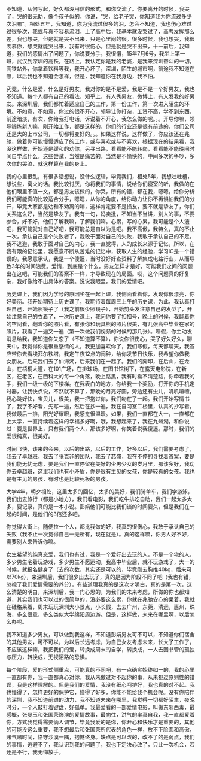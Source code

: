 ​	不知道，从何写起，好久都没用信的形式，和你交流了。你要离开的时候，我哭了，哭的很无助，像个孩子似的，你说，“哭，给老子哭，你知道我为你流过多少次泪嘛”。相处五年，我知道，你为我流过很多的泪，怎会不知道，我也伤心难过过很多次，我或与真不容易流泪，上了高中后，我基本就没哭过了，高考发挥那么差，我也想哭，但是就是哭不出来，只是心里闷的很。很多时候，我也想哭，我很羡慕你，想哭就能哭出来，我有时很伤心，但是就是哭不出来，十一前后，我知道，我们的感情出了问题了，你说要分手，我很懵，15年7月6号，我坐上第一班，武汉到深圳的高铁，在路上，我认定你是我的老婆，是我来深圳奋斗的一切，高铁站外，你拿着饮料等我，我开心坏了，深圳，陌生的城市啊，前途我不知道在哪，以后我也不知道会怎样，但是，我知道你在我身边，我不怕。

​	究竟，什么是爱，什么是好男友，我对你的是不是爱，我是不是一个好男友，我也不知道。每个人都有自己的看法，知乎上，有人秀男友，微博上，有人发我的好男友。来深圳后，我们都忙着适应自己的工作，第一份工作，第一次进入陌生的环境。不如意，不如意，你过的很不开心，领导让你打杂，工资不高，学不到东西，前途暗淡，有次，你给我打电话，诉说着不开心，我怎么做的呢。。。开导你嘛，领导锻炼新人嘛，刚开始工作，都是这样的，你们的行业还是很有前途的，你们公司还是大的上市公司，一切都将变好的。。。如果这样说，这样做了，你应该还在兆驰，做着你可能慢慢适应了的工作，或与喜欢或与不喜欢，根据现在的结果看，我没这样做，开始还是缓和的劝你，另寻出路，看看能不能转岗，看看能不能晚间时间自学点什么，这些尝试，当然是痛苦的，当然是不愉快的，中间多次的争吵，多次你的哭泣，就这样算在我的身上。

​	我的心里很乱，有很多话想说，没什么逻辑，毕竟我们，相处5年，我想吐吐槽，想说些，窝火的话。我比较讨厌，你将我们的事情，说给你们寝室的听，我做的在他们眼里不值一文，都是男友该做的，你哭，所有的错，都在我，嗯嗯，给你分析我们可能真的比较适合分手，嗯嗯，从你的角度，给你动力让你不再惧怕我们的分开，毕竟大家都是劝和不劝离的嘛，这样肯定要不是损友，要不就是挚友了，你们关系这么好，当然是挚友了。我有一句，妈卖批，不知当不当讲，别人的事，不要参合，好不好，他们了解我嘛，了解我们嘛。心累，写的心累，我可能是个人渣吧，我可能就对自己好吧，我可能总是自以为是吧。我不高傲，我特么，真的不止一次，承认自己是个失败者了，我敢于面对自己的失败，我敢于承认自己的不足，我不逃避，我敢于面对自己的内心，我一直觉得，人的成长来源于记忆，所以，在我有限的记忆里，我愿意不断从苦难的记忆中，获取人生的经验，学习IC是一个错误的，我愿意承认，我是一个傻逼，当时没好好查资料了解集成电路行业，从而导致3年的时间浪费。爱情，到底是个什么，男友怎样才是好，可能我们之间的问题出在这吧，可能我们的答案不一样，才导致现在的局面。哎，这个问题真的好复杂，我好像给不出具体的答案。说说我眼里，我们的爱情吧。

​	历史课上，我们因为学号的原因坐在一起上课，我侧面看着你，发现你很漂亮，你好美丽。我开始期待上历史课了，我期待着每周三上午的历史课，为此，我认真打理自己，开始照镜子了（我之前很少照镜子），开始剪头发注意自己的发型了，开始注意自己的衣着了，一次历史课上，我问你要了扣扣号，晚上的时候，我翻着你的空间看，翻着你的照片看，有张你和玩具熊的照片很美，有几张高中毕业在家的照片，我看了一遍又一遍（第一次做我们视频的时候的那几张）。寒假，你主动发消息给我，我知道你失恋了（不知道算不算），你说你很伤心，哭了好久好久，聊天中，我觉得你是很重感情的人，我更加喜欢你了，我们寒假，每天都聊天，我答应带你去看埃菲尔铁塔，我定午夜12点的闹钟，给你发节日快乐，我希望你做我女朋友。后来我们去了仙海湖，后来我们在一起了。我们的脚印，在后山，在龙山，在梧桐大道，在101广场，在排球场，在图书馆树下，在露天电影院，在新区，在老区，在西科大的每一个角落，晚上路黑，我有时看不清楚路，你牵着我的手，我们一级一级的下楼梯。在我表白的地方，你给我一个奖励，打开你的手机定时器，让我快点说，不然就不算了，那晚的月亮好圆，旁边还有虫儿，叽叽喳喳，我心跳好快，宝贝儿，很美，我一把抱过你，我们吻在了一起。我们开始写情书了，我字不好看，先写一遍，然后在抄一遍，我在自习室二楼里，认真的抄写着，我做最后一排，阳光好耀眼，我感觉很温暖。如果，我们一直都在大一，一直都在上大学，一直持续着这样的幸福多好啊，哦，我想起来了，我在九州湖，和你说过：要是世界上，只有我们两个人，那该多好啊，你笑着说我傻逼。那时，我们的爱很纯真，很美好。

​	时间飞快，该来的会来，以后的出路，以后的工作，好多以后，我们需要考虑了，我去了卓越班，我去了张克非的团队，我去了芯盛，我在不停的寻找着答案，要是我们能无忧无虑，要是我们一直停留在美好的少男少女的岁月里，那该多好，我劝你去卓越班，这里我们也有小矛盾，你是很有主见的女孩，你是较真的女孩。我也是有主见的男孩，有时也是比较死板的男孩。

​	大学4年，朝夕相处，这里太多的回忆，太多的美好，我们骑单车，我们学游泳，我们出去旅行（都是小地方），我们看电影，我们吃牛排吃自助，我们一起太多太多，要记录，真的是一本小说。彭娟他们可能比我们谈的时间要久，但是我们在一起的时间，是他们的3倍还多吧。

​	你觉得大街上，随便拉一个人，都比我做的好，我真的很伤心，我敢于承认自己的失败（我不止一次觉得自己一无所有，现在就是）。真的这样嘛，你男人好不好，需要别人来告诉你嘛。

​	女生希望的纯真恋爱，我们也有过，我是一个爱好出去玩的人，不是一个宅的人，多少男生宅着玩游戏，多少男生不愿运动，我高中毕业后，就不玩游戏了，大一的时候，就报名健身了（去的次数，其实还是可以的，毕竟刚去胸推40kg，后来可以70kg），来深圳后，我们很少出去玩了，真的是因为阶段不同了吧（我也有错，忽视了我们爱情需要的养分），有些道理我真的是这次才明白，真的是第一次，这么清楚的明白，来深圳后，我一门心思的，为我们的未来考虑，所做的你也都知道，其实我们也可以过的很简单的，没必要这么累，你就在兆驰安心的呆着，我就在硅格呆着，周末玩玩深圳大小景点，小长假，去去广州，东莞，清远，惠州，珠海，多么惬意，多么类似大学绵阳周边游。但是，这样做，未来在哪里啊，以后怎么办呢。

​	我不知道多少男友，可以做到我这样，不知道彭娟男友可不可以，不知道你们宿舍的其他男友，可不可以，为以后长远考虑，为自己女友考虑未来，长大了工作了，不应该这样嘛，我把我们的爱，转换成周末的自学，转换成，一人去图书管的孤独与压力，转换成，无视陌路的恐惧。

​	每个阶段，爱的形式侧重点，可能真的不同吧，有一点确实始终如一的，我的心里一直都有你，我一直都真心对你，我从未做过对不起你的事，从未犯过原则性的错误，我是这样理解的。但是我们的爱情，我没有细心呵护好，我也真的对不起。我也懂得了，怎样更好的保护它，懂得了好多，你能不能给我个机会呢。没有你陪伴的深圳，我不知道前进的动力，我不知道未来在哪里，我觉得一切都好陌生，夜晚时分，一个人敲打着键盘，好孤单。我最爱看的一部爱情电影，叫做东邪西毒，最感概，张曼玉和张国荣饰演的爱情故事，最向往，洪气的率真自我，我一直都爱着你，方式我觉得需要俩人调节，毕竟我爱的是你，你开心和快乐才是重要的，其他的可能没这么重要，我不想最后和张国荣所代表的角色一样，放不下脸面和高傲，赌气赌时间，恪守沙漠一隅，抱憾终身。缺点是可以改的，改不了的是弱点，我们的事情，逃避不了，我认识到我的问题了，我也下定决心改了，只此一次机会，若还是不行，我无悔放手。